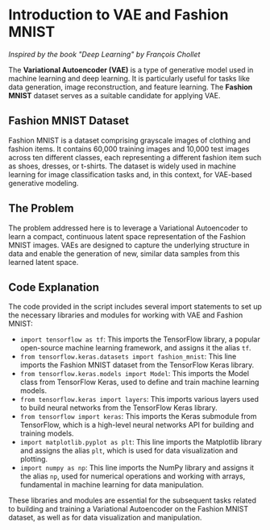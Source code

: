 # Introduction to VAE and Fashion MNIST

*Inspired by the book "Deep Learning" by François Chollet*

The **Variational Autoencoder (VAE)** is a type of generative model used in machine learning and deep learning. It is particularly useful for tasks like data generation, image reconstruction, and feature learning. The **Fashion MNIST** dataset serves as a suitable candidate for applying VAE.

## Fashion MNIST Dataset

Fashion MNIST is a dataset comprising grayscale images of clothing and fashion items. It contains 60,000 training images and 10,000 test images across ten different classes, each representing a different fashion item such as shoes, dresses, or t-shirts. The dataset is widely used in machine learning for image classification tasks and, in this context, for VAE-based generative modeling.

## The Problem

The problem addressed here is to leverage a Variational Autoencoder to learn a compact, continuous latent space representation of the Fashion MNIST images. VAEs are designed to capture the underlying structure in data and enable the generation of new, similar data samples from this learned latent space.

## Code Explanation

The code provided in the script includes several import statements to set up the necessary libraries and modules for working with VAE and Fashion MNIST:

- `import tensorflow as tf`: This imports the TensorFlow library, a popular open-source machine learning framework, and assigns it the alias `tf`.
- `from tensorflow.keras.datasets import fashion_mnist`: This line imports the Fashion MNIST dataset from the TensorFlow Keras library.
- `from tensorflow.keras.models import Model`: This imports the Model class from TensorFlow Keras, used to define and train machine learning models.
- `from tensorflow.keras import layers`: This imports various layers used to build neural networks from the TensorFlow Keras library.
- `from tensorflow import keras`: This imports the Keras submodule from TensorFlow, which is a high-level neural networks API for building and training models.
- `import matplotlib.pyplot as plt`: This line imports the Matplotlib library and assigns the alias `plt`, which is used for data visualization and plotting.
- `import numpy as np`: This line imports the NumPy library and assigns it the alias `np`, used for numerical operations and working with arrays, fundamental in machine learning for data manipulation.

These libraries and modules are essential for the subsequent tasks related to building and training a Variational Autoencoder on the Fashion MNIST dataset, as well as for data visualization and manipulation.
